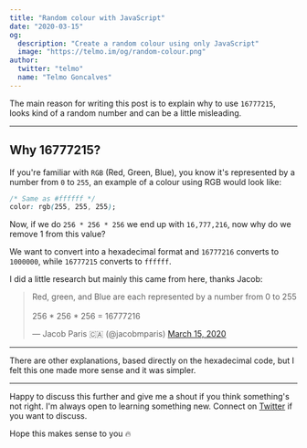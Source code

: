 ```yaml
---
title: "Random colour with JavaScript"
date: "2020-03-15"
og:
  description: "Create a random colour using only JavaScript"
  image: "https://telmo.im/og/random-colour.png"
author:
  twitter: "telmo"
  name: "Telmo Goncalves"
---
```


The main reason for writing this post is to explain why to use `16777215`, looks kind of a random number and can be a little misleading.

---

## Why 16777215?
If you're familiar with `RGB` (Red, Green, Blue), you know it's represented by a number from `0` to `255`, an example of a colour using RGB would look like:

```css
/* Same as #ffffff */
color: rgb(255, 255, 255);
```

Now, if we do `256 * 256 * 256` we end up with `16,777,216`, now why do we remove 1 from this value?

We want to convert into a hexadecimal format and `16777216` converts to `1000000`, while `16777215` converts to `ffffff`.

I did a little research but mainly this came from here, thanks Jacob:

<blockquote class="twitter-tweet"><p lang="en" dir="ltr">Red, green, and Blue are each represented by a number from 0 to 255<br><br>256 * 256 * 256 = 16777216</p>&mdash; Jacob Paris 🇨🇦 (@jacobmparis) <a href="https://twitter.com/jacobmparis/status/1239022844136341504?ref_src=twsrc%5Etfw">March 15, 2020</a></blockquote>

---

There are other explanations, based directly on the hexadecimal code, but I felt this one made more sense and it was simpler.

---

Happy to discuss this further and give me a shout if you think something's not right. I'm always open to learning something new. Connect on [Twitter](https://twitter.com/telmo) if you want to discuss.

Hope this makes sense to you 🔥
